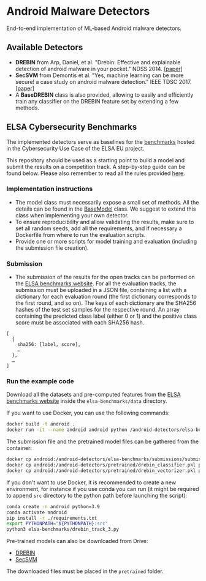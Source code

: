 # Android Malware Detectors
End-to-end implementation of ML-based Android malware detectors.

## Available Detectors
- **DREBIN** from Arp, Daniel, et al. "Drebin: Effective and explainable detection of
      android malware in your pocket." NDSS 2014. [[paper]](https://www.ndss-symposium.org/wp-content/uploads/2017/09/11_3_1.pdf)
- **SecSVM** from Demontis et al. "Yes, machine learning can be more secure! a case study
     on android malware detection." IEEE TDSC 2017. [[paper]](https://arxiv.org/abs/1704.08996)
- A **BaseDREBIN** class is also provided, allowing to easily and efficiently train any classifier on the DREBIN feature set by extending a few methods.

## ELSA Cybersecurity Benchmarks
The implemented detectors serve as baselines for the [benchmarks](https://benchmarks.elsa-ai.eu/?ch=6) hosted in the Cybersecurity Use Case of the ELSA EU project.

This repository should be used as a starting point to build a model and submit the results on a competition track. A step-by-step guide can be found below. Please also remember to read all the rules provided [here](https://benchmarks.elsa-ai.eu/?ch=6&com=tasks).

### Implementation instructions
- The model class must necessarily expose a small set of methods. All the details can be found in the [BaseModel](https://github.com/pralab/android-detectors/src/base/base_model.py) class. We suggest to extend this class when implementing your own detector.
- To ensure reproducibility and allow validating the results, make sure to set all random seeds, add all the requirements, and if necessary a Dockerfile from where to run the evaluation scripts.
- Provide one or more scripts for model training and evaluation (including the submission file creation).

### Submission
- The submission of the results for the open tracks can be performed on the [ELSA benchmarks website](https://benchmarks.elsa-ai.eu/?ch=6&com=mymethods). For all the evaluation tracks, the submission must be uploaded in a JSON file, containing a list with a dictionary for each evaluation round (the first dictionary corresponds to the first round, and so on). The keys of each dictionary are the SHA256 hashes of the test set samples for the respective round. An array containing the predicted class label (either 0 or 1) and the positive class score must be associated with each SHA256 hash.
```
[
  {
    sha256: [label, score],
    …
  },
  …
]
```

### Run the example code
Download all the datasets and pre-computed features from the [ELSA benchmarks website](https://benchmarks.elsa-ai.eu/?ch=6&com=downloads) inside the `elsa-benchmarks/data` directory.

If you want to use Docker, you can use the following commands:
```bash
docker build -t android .
docker run -it --name android android python /android-detectors/elsa-benchmarks/drebin_track_3.py
```
The submission file and the pretrained model files can be gathered from the container:
```bash
docker cp android:/android-detectors/elsa-benchmarks/submissions/submission_drebin_track_3.json elsa-benchmarks/submissions/
docker cp android:/android-detectors/pretrained/drebin_classifier.pkl pretrained/
docker cp android:/android-detectors/pretrained/drebin_vectorizer.pkl pretrained/
```

If you don't want to use Docker, it is recommended to create a new environment, for instance if you use conda you can run (it might be required to append `src` directory to the python path before launching the script):
```bash
conda create -n android python=3.9
conda activate android
pip install -r ./requirements.txt
export PYTHONPATH="${PYTHONPATH}:src"
python3 elsa-benchmarks/drebin_track_3.py
```

Pre-trained models can also be downloaded from Drive:
- [DREBIN](https://drive.google.com/drive/folders/118Eb_KoW6vE38aqDY0MmVfHUtLOwO8Vk?usp=sharing)
- [SecSVM](https://drive.google.com/drive/folders/1pSO0UWvBJsrkIgshYkHwR3OqR_slZGBH?usp=sharing)

The downloaded files must be placed in the `pretrained` folder.